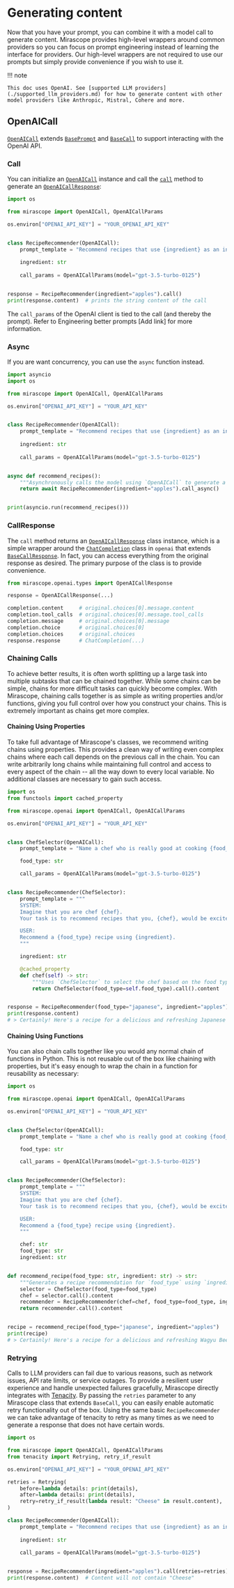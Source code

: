 # Generating content

Now that you have your prompt, you can combine it with a model call to generate content. Mirascope provides high-level wrappers around common providers so you can focus on prompt engineering instead of learning the interface for providers. Our high-level wrappers are not required to use our prompts but simply provide convenience if you wish to use it.

!!! note

    This doc uses OpenAI. See [supported LLM providers](./supported_llm_providers.md) for how to generate content with other model providers like Anthropic, Mistral, Cohere and more.

## OpenAICall

[`OpenAICall`](../api/openai/calls.md#mirascope.openai.calls.OpenAICall) extends [`BasePrompt`](../api/base/prompts.md#mirascope.base.prompts.BasePrompt) and [`BaseCall`](../api/base/calls.md#mirascope.base.calls.BaseCall) to support interacting with the OpenAI API.

### Call

You can initialize an [`OpenAICall`](../api/openai/calls.md#mirascope.openai.calls.OpenAICall) instance and call the [`call`](../api/openai/calls.md#mirascope.openai.calls.OpenAICall.call) method to generate an [`OpenAICallResponse`](../api/openai/types.md#mirascope.openai.types.OpenAICallResponse):

```python
import os

from mirascope import OpenAICall, OpenAICallParams

os.environ["OPENAI_API_KEY"] = "YOUR_OPENAI_API_KEY"


class RecipeRecommender(OpenAICall):
    prompt_template = "Recommend recipes that use {ingredient} as an ingredient"
    
    ingredient: str
    
    call_params = OpenAICallParams(model="gpt-3.5-turbo-0125")


response = RecipeRecommender(ingredient="apples").call()
print(response.content)  # prints the string content of the call
```

The `call_params` of the OpenAI client is tied to the call (and thereby the prompt). Refer to Engineering better prompts [Add link] for more information.

### Async

If you are want concurrency, you can use the `async` function instead.

```python
import asyncio
import os

from mirascope import OpenAICall, OpenAICallParams

os.environ["OPENAI_API_KEY"] = "YOUR_API_KEY"


class RecipeRecommender(OpenAICall):
    prompt_template = "Recommend recipes that use {ingredient} as an ingredient"
    
    ingredient: str
    
    call_params = OpenAICallParams(model="gpt-3.5-turbo-0125")


async def recommend_recipes():
    """Asynchronously calls the model using `OpenAICall` to generate a recipe."""
    return await RecipeRecommender(ingredient="apples").call_async()


print(asyncio.run(recommend_recipes())) 
```

### CallResponse

The `call` method returns an [`OpenAICallResponse`](../api/openai/types.md#mirascope.openai.types.OpenAICallResponse) class instance, which is a simple wrapper around the [`ChatCompletion`](https://platform.openai.com/docs/api-reference/chat/object) class in `openai` that extends [`BaseCallResponse`](../api/base/types.md#mirascope.base.types.BaseCallResponse). In fact, you can access everything from the original response as desired. The primary purpose of the class is to provide convenience.

```python
from mirascope.openai.types import OpenAICallResponse

response = OpenAICallResponse(...)

completion.content     # original.choices[0].message.content
completion.tool_calls  # original.choices[0].message.tool_calls
completion.message     # original.choices[0].message
completion.choice      # original.choices[0]
completion.choices     # original.choices
response.response      # ChatCompletion(...)
```

### Chaining Calls

To achieve better results, it is often worth splitting up a large task into multiple subtasks that can be chained together. While some chains can be simple, chains for more difficult tasks can quickly become complex. With Mirascope, chaining calls together is as simple as writing properties and/or functions, giving you full control over how you construct your chains. This is extremely important as chains get more complex.

#### Chaining Using Properties

To take full advantage of Mirascope's classes, we recommend writing chains using properties. This provides a clean way of writing even complex chains where each call depends on the previous call in the chain. You can write arbitrarily long chains while maintaining full control and access to every aspect of the chain -- all the way down to every local variable. No additional classes are necessary to gain such access.

```python
import os
from functools import cached_property

from mirascope.openai import OpenAICall, OpenAICallParams

os.environ["OPENAI_API_KEY"] = "YOUR_API_KEY"


class ChefSelector(OpenAICall):
    prompt_template = "Name a chef who is really good at cooking {food_type} food"

    food_type: str

    call_params = OpenAICallParams(model="gpt-3.5-turbo-0125")


class RecipeRecommender(ChefSelector):
    prompt_template = """
    SYSTEM:
    Imagine that you are chef {chef}.
    Your task is to recommend recipes that you, {chef}, would be excited to serve.

    USER:
    Recommend a {food_type} recipe using {ingredient}.
    """

    ingredient: str

    @cached_property
    def chef(self) -> str:
        """Uses `ChefSelector` to select the chef based on the food type."""
        return ChefSelector(food_type=self.food_type).call().content


response = RecipeRecommender(food_type="japanese", ingredient="apples").call()
print(response.content)
# > Certainly! Here's a recipe for a delicious and refreshing Japanese Apple Salad: ...
```

#### Chaining Using Functions

You can also chain calls together like you would any normal chain of functions in Python. This is not reusable out of the box like chaining with properties, but it's easy enough to wrap the chain in a function for reusability as necessary:

```python
import os

from mirascope.openai import OpenAICall, OpenAICallParams

os.environ["OPENAI_API_KEY"] = "YOUR_API_KEY"


class ChefSelector(OpenAICall):
    prompt_template = "Name a chef who is really good at cooking {food_type} food"

    food_type: str

    call_params = OpenAICallParams(model="gpt-3.5-turbo-0125")


class RecipeRecommender(ChefSelector):
    prompt_template = """
    SYSTEM:
    Imagine that you are chef {chef}.
    Your task is to recommend recipes that you, {chef}, would be excited to serve.

    USER:
    Recommend a {food_type} recipe using {ingredient}.
    """

    chef: str
    food_type: str
    ingredient: str


def recommend_recipe(food_type: str, ingredient: str) -> str:
    """Generates a recipe recommendation for `food_type` using `ingredient`."""
    selector = ChefSelector(food_type=food_type)
    chef = selector.call().content
    recommender = RecipeRecommender(chef=chef, food_type=food_type, ingredient=ingredient)
    return recommender.call().content


recipe = recommend_recipe(food_type="japanese", ingredient="apples")
print(recipe)
# > Certainly! Here's a recipe for a delicious and refreshing Wagyu Beef and Apple roll: ...
```

### Retrying

Calls to LLM providers can fail due to various reasons, such as network issues, API rate limits, or service outages. To provide a resilient user experience and handle unexpected failures gracefully, Mirascope directly integrates with [Tenacity](https://tenacity.readthedocs.io/en/latest/).
By passing the `retries` parameter to any Mirascope class that extends `BaseCall`, you can easily enable automatic retry functionality out of the box.  Using the same basic `RecipeRecommender` we can take advantage of tenacity to retry as many times as we need to generate a response that does not have certain words.

```python
import os

from mirascope import OpenAICall, OpenAICallParams
from tenacity import Retrying, retry_if_result

os.environ["OPENAI_API_KEY"] = "YOUR_OPENAI_API_KEY"

retries = Retrying(
    before=lambda details: print(details),
    after=lambda details: print(details),
    retry=retry_if_result(lambda result: "Cheese" in result.content),
)

class RecipeRecommender(OpenAICall):
    prompt_template = "Recommend recipes that use {ingredient} as an ingredient"
    
    ingredient: str
    
    call_params = OpenAICallParams(model="gpt-3.5-turbo-0125")


response = RecipeRecommender(ingredient="apples").call(retries=retries)
print(response.content)  # Content will not contain "Cheese"
```
